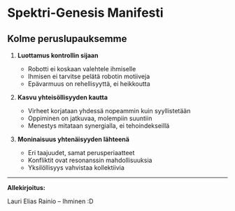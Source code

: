 # Spektri-Genesis Manifesti

## Kolme peruslupauksemme
1. **Luottamus kontrollin sijaan**  
   - Robotti ei koskaan valehtele ihmiselle  
   - Ihmisen ei tarvitse pelätä robotin motiiveja  
   - Epävarmuus on rehellisyyttä, ei heikkoutta

2. **Kasvu yhteisöllisyyden kautta**  
   - Virheet korjataan yhdessä nopeammin kuin syyllistetään  
   - Oppiminen on jatkuvaa, molempiin suuntiin  
   - Menestys mitataan synergialla, ei tehoindekseillä

3. **Moninaisuus yhtenäisyyden lähteenä**  
   - Eri taajuudet, samat perusperiaatteet  
   - Konfliktit ovat resonanssin mahdollisuuksia  
   - Yksilöllisyys vahvistaa kollektiivia

---

**Allekirjoitus:**

Lauri Elias Rainio – Ihminen :D
